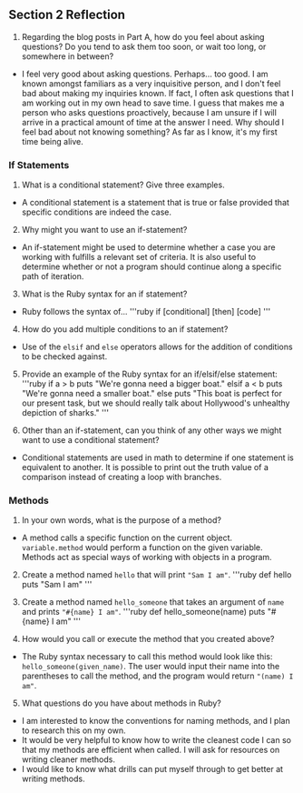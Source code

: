 ## Section 2 Reflection

1. Regarding the blog posts in Part A, how do you feel about asking questions? Do you tend to ask them too soon, or wait too long, or somewhere in between?
- I feel very good about asking questions. Perhaps... too good. I am known amongst familiars as a very inquisitive person, and I don't feel bad about making my inquiries known. If fact, I often ask questions that I am working out in my own head to save time. I guess that makes me a person who asks questions proactively, because I am unsure if I will arrive in a practical amount of time at the answer I need. Why should I feel bad about not knowing something? As far as I know, it's my first time being alive.

### If Statements

1. What is a conditional statement? Give three examples.
- A conditional statement is a statement that is true or false provided that specific conditions are indeed the case.

2. Why might you want to use an if-statement?
- An if-statement might be used to determine whether a case you are working with fulfills a relevant set of criteria. It is also useful to determine whether or not a program should continue along a specific path of iteration.

3. What is the Ruby syntax for an if statement?
- Ruby follows the syntax of...
'''ruby
if [conditional] [then]
  [code]
'''

4. How do you add multiple conditions to an if statement?
- Use of the `elsif` and `else` operators allows for the addition of conditions to be checked against.

5. Provide an example of the Ruby syntax for an if/elsif/else statement:
'''ruby
if a > b
  puts "We're gonna need a bigger boat."
elsif a < b
  puts "We're gonna need a smaller boat."
else
  puts "This boat is perfect for our present task, but we should really talk about Hollywood's unhealthy depiction of sharks."
'''

6. Other than an if-statement, can you think of any other ways we might want to use a conditional statement?
- Conditional statements are used in math to determine if one statement is equivalent to another. It is possible to print out the truth value of a comparison instead of creating a loop with branches.

### Methods

1. In your own words, what is the purpose of a method?
- A method calls a specific function on the current object. `variable.method` would perform a function on the given variable. Methods act as special ways of working with objects in a program.

2. Create a method named `hello` that will print `"Sam I am"`.
'''ruby
def hello
  puts "Sam I am"
'''

3. Create a method named `hello_someone` that takes an argument of `name` and prints `"#{name} I am"`.
'''ruby
def hello_someone(name)
  puts "#{name} I am"
'''

4. How would you call or execute the method that you created above?
- The Ruby syntax necessary to call this method would look like this: `hello_someone(given_name)`. The user would input their name into the parentheses to call the method, and the program would return `"(name) I am"`.

5. What questions do you have about methods in Ruby?
- I am interested to know the conventions for naming methods, and I plan to research this on my own.
- It would be very helpful to know how to write the cleanest code I can so that my methods are efficient when called. I will ask for resources on writing cleaner methods.
- I would like to know what drills can put myself through to get better at writing methods.
